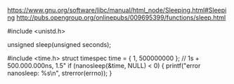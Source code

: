 https://www.gnu.org/software/libc/manual/html_node/Sleeping.html#Sleeping
http://pubs.opengroup.org/onlinepubs/009695399/functions/sleep.html

#include <unistd.h>

unsigned sleep(unsigned seconds);



#include <time.h>
struct timespec time = { 1, 500000000 }; // 1s + 500.000.000ns, 1.5"
if (nanosleep(&time, NULL) < 0) {
  printf("error nanosleep: %s\n", strerror(errno));
}

